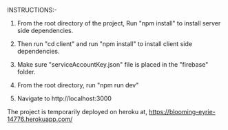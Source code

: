 INSTRUCTIONS:-

1. From the root directory of the project, Run "npm install" to install server side dependencies.

2. Then run "cd client" and run "npm install" to install client side dependencies.

3. Make sure "serviceAccountKey.json" file is placed in the "firebase" folder.

4. From the root directory, run "npm run dev"

5. Navigate to http://localhost:3000

The project is temporarily deployed on heroku at, https://blooming-eyrie-14776.herokuapp.com/
